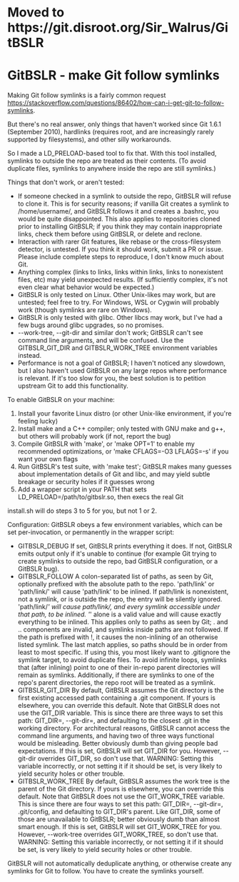 <h1>Moved to https://git.disroot.org/Sir_Walrus/GitBSLR</h1>

GitBSLR - make Git follow symlinks
========

Making Git follow symlinks is a fairly common request <https://stackoverflow.com/questions/86402/how-can-i-get-git-to-follow-symlinks>.

But there's no real answer, only things that haven't worked since Git 1.6.1 (September 2010), hardlinks (requires root, and are increasingly rarely supported by filesystems), and other silly workarounds.

So I made a LD_PRELOAD-based tool to fix that. With this tool installed, symlinks to outside the repo are treated as their contents. (To avoid duplicate files, symlinks to anywhere inside the repo are still symlinks.)

Things that don't work, or aren't tested:
- If someone checked in a symlink to outside the repo, GitBSLR will refuse to clone it. This is for security reasons; if vanilla Git creates a symlink to /home/username/, and GitBSLR follows it and creates a .bashrc, you would be quite disappointed. This also applies to repositories cloned prior to installing GitBSLR; if you think they may contain inappropriate links, check them before using GitBSLR, or delete and reclone.
- Interaction with rarer Git features, like rebase or the cross-filesystem detector, is untested. If you think it should work, submit a PR or issue. Please include complete steps to reproduce, I don't know much about Git.
- Anything complex (links to links, links within links, links to nonexistent files, etc) may yield unexpected results. (If sufficiently complex, it's not even clear what behavior would be expected.)
- GitBSLR is only tested on Linux. Other Unix-likes may work, but are untested; feel free to try. For Windows, WSL or Cygwin will probably work (though symlinks are rare on Windows).
- GitBSLR is only tested with glibc. Other libcs may work, but I've had a few bugs around glibc upgrades, so no promises.
- --work-tree, --git-dir and similar don't work; GitBSLR can't see command line arguments, and will be confused. Use the GITBSLR_GIT_DIR and GITBSLR_WORK_TREE environment variables instead.
- Performance is not a goal of GitBSLR; I haven't noticed any slowdown, but I also haven't used GitBSLR on any large repos where performance is relevant. If it's too slow for you, the best solution is to petition upstream Git to add this functionality.

To enable GitBSLR on your machine:
1. Install your favorite Linux distro (or other Unix-like environment, if you're feeling lucky)
2. Install make and a C++ compiler; only tested with GNU make and g++, but others will probably work (if not, report the bug)
3. Compile GitBSLR with 'make', or 'make OPT=1' to enable my recommended optimizations, or 'make CFLAGS=-O3 LFLAGS=-s' if you want your own flags
4. Run GitBSLR's test suite, with 'make test'; GitBSLR makes many guesses about implementation details of Git and libc, and may yield subtle breakage or security holes if it guesses wrong
5. Add a wrapper script in your PATH that sets LD_PRELOAD=/path/to/gitbslr.so, then execs the real Git

install.sh will do steps 3 to 5 for you, but not 1 or 2.

Configuration: GitBSLR obeys a few environment variables, which can be set per-invocation, or permanently in the wrapper script:
- GITBSLR_DEBUG
If set, GitBSLR prints everything it does. If not, GitBSLR emits output only if it's unable to continue (for example Git trying to create symlinks to outside the repo, bad GitBSLR configuration, or a GitBSLR bug).
- GITBSLR_FOLLOW
A colon-separated list of paths, as seen by Git, optionally prefixed with the absolute path to the repo.
'path/link' or 'path/link/' will cause 'path/link' to be inlined. If path/link is nonexistent, not a symlink, or is outside the repo, the entry will be silently ignored.
'path/link/*' will cause path/link/, and every symlink accessible under that path, to be inlined.
'*' alone is a valid value and will cause exactly everything to be inlined. This applies only to paths as seen by Git; . and .. components are invalid, and symlinks inside paths are not followed.
If the path is prefixed with !, it causes the non-inlining of an otherwise listed symlink.
The last match applies, so paths should be in order from least to most specific.
If using this, you most likely want to .gitignore the symlink target, to avoid duplicate files.
To avoid infinite loops, symlinks that (after inlining) point to one of their in-repo parent directories will remain as symlinks. Additionally, if there are symlinks to one of the repo's parent directories, the repo root will be treated as a symlink.
- GITBSLR_GIT_DIR
By default, GitBSLR assumes the Git directory is the first existing accessed path containing a .git component. If yours is elsewhere, you can override this default.
Note that GitBSLR does not use the GIT_DIR variable. This is since there are three ways to set this path: GIT_DIR=, --git-dir=, and defaulting to the closest .git in the working directory.
For architectural reasons, GitBSLR cannot access the command line arguments, and having two of three ways functional would be misleading. Better obviously dumb than giving people bad expectations.
If this is set, GitBSLR will set GIT_DIR for you. However, --git-dir overrides GIT_DIR, so don't use that.
WARNING: Setting this variable incorrectly, or not setting it if it should be set, is very likely to yield security holes or other trouble.
- GITBSLR_WORK_TREE
By default, GitBSLR assumes the work tree is the parent of the Git directory. If yours is elsewhere, you can override this default.
Note that GitBSLR does not use the GIT_WORK_TREE variable. This is since there are four ways to set this path: GIT_DIR=, --git-dir=, .git/config, and defaulting to GIT_DIR's parent. Like GIT_DIR, some of those are unavailable to GitBSLR; better obviously dumb than almost smart enough.
If this is set, GitBSLR will set GIT_WORK_TREE for you. However, --work-tree overrides GIT_WORK_TREE, so don't use that.
WARNING: Setting this variable incorrectly, or not setting it if it should be set, is very likely to yield security holes or other trouble.

GitBSLR will not automatically deduplicate anything, or otherwise create any symlinks for Git to follow. You have to create the symlinks yourself.
